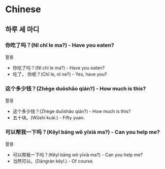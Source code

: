 # Chinese

## 하루 세 마디
### 你吃了吗？(Nǐ chī le ma?) - Have you eaten?

활용
- 你吃了吗？(Nǐ chī le ma?) - Have you eaten?
- 吃了， 你呢？(Chī le, nǐ ne?) - Yes, have you?

### 这个多少钱？(Zhège duōshǎo qián?) - How much is this?

활용
- 这个多少钱？(Zhège duōshǎo qián?) - How much is this?
- 五十块。(Wǔshí kuài.) - Fifty yuan.

### 可以帮我一下吗？(Kěyǐ bāng wǒ yīxià ma?) - Can you help me?

활용
- 可以帮我一下吗？(Kěyǐ bāng wǒ yīxià ma?) - Can you help me?
- 当然可以。(Dāngrán kěyǐ.) - Of course.